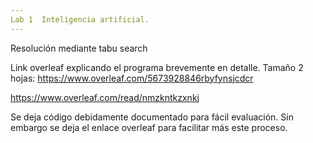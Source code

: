 ```yaml
---
Lab 1  Inteligencia artificial.
---
```


Resolución mediante tabu search


Link overleaf explicando el programa brevemente en detalle. Tamaño 2 hojas: https://www.overleaf.com/5673928846rbyfynsjcdcr


https://www.overleaf.com/read/nmzkntkzxnkj


Se deja código debidamente documentado para fácil evaluación. Sin embargo se deja el enlace overleaf para facilitar más este proceso.